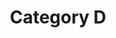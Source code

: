 ---
title: Category D
description: Optional category description.
image: "mountain.jpg"
images:
  1:
    title: "Mountain"
    src: "mountain.jpg"
    alt: "Alt text"
    desc: "Description"
  2:
    title: "Mountain"
    src: "mountain.jpg"
    alt: "Alt text"
  3:
    title: "Mountain"
    src: "mountain.jpg"
    alt: "Alt text"
  4:
    title: "Mountain"
    src: "mountain.jpg"
    alt: "Alt text"
---